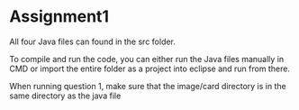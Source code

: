 # Assignment1

All four Java files can found in the src folder.

To compile and run the code, you can either run the Java files manually in CMD or 
import the entire folder as a project into eclipse and run from there.

When running question 1, make sure that the image/card directory is in the same directory as the java file
